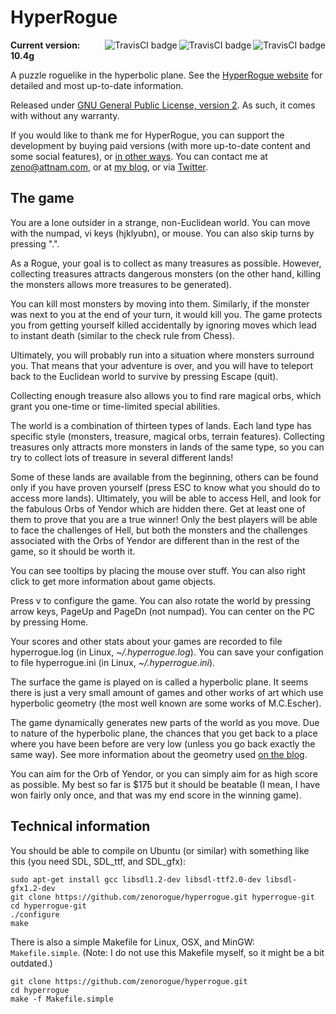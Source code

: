 # HyperRogue
<p align="right">
<a href="https://travis-ci.org/Quuxplusone/hyperrogue/builds">
<img align="right" src="https://badges.herokuapp.com/travis/Quuxplusone/hyperrogue?branch=travis-ci&env=TRAVIS_BUILD_SYSTEM=emscripten&label=web" alt="TravisCI badge">
<img align="right" src="https://badges.herokuapp.com/travis/Quuxplusone/hyperrogue?branch=travis-ci&env=TRAVIS_BUILD_SYSTEM=Makefile.simple&label=simple" alt="TravisCI badge">
<img align="right" src="https://badges.herokuapp.com/travis/Quuxplusone/hyperrogue?branch=travis-ci&env=TRAVIS_BUILD_SYSTEM=autotools&label=autotools" alt="TravisCI badge">
</a>
</p>
<b>Current version: 10.4g</b>


A puzzle roguelike in the hyperbolic plane. See the [HyperRogue website](http://roguetemple.com/z/hyper.php) for detailed and most up-to-date information.

Released under [GNU General Public License, version 2](http://www.gnu.org/licenses/gpl-2.0.html). As such, it comes with without any warranty.

If you would like to thank me for HyperRogue, you can support the development by buying paid versions (with more up-to-date content and some social features), or [in other ways](http://www.roguetemple.com/z/donate.php?id=NotEye). 
You can contact me at zeno@attnam.com, or at [my blog](http://zenorogue.blogspot.com/), or via [Twitter](https://twitter.com/ZenoRogue).

## The game ##
You are a lone outsider in a strange, non-Euclidean world. You can move with the numpad, vi keys (hjklyubn), or mouse. You can also skip turns by pressing ".".

As a Rogue, your goal is to collect as many treasures as possible. However, collecting treasures attracts dangerous monsters (on the other hand, killing the monsters allows more treasures to be generated).

You can kill most monsters by moving into them. Similarly, if the monster was next to you at the end of your turn, it would kill you. The game protects you from getting yourself killed accidentally by ignoring moves which lead to instant death (similar to the check rule from Chess).

Ultimately, you will probably run into a situation where monsters surround you. That means that your adventure is over, and you will have to teleport back to the Euclidean world to survive by pressing Escape (quit).

Collecting enough treasure also allows you to find rare magical orbs, which grant you one-time or time-limited special abilities.

The world is a combination of thirteen types of lands. Each land type has specific style (monsters, treasure, magical orbs, terrain features). Collecting treasures only attracts more monsters in lands of the same type, so you can try to collect lots of treasure in several different lands!

Some of these lands are available from the beginning, others can be found only if you have proven yourself (press ESC to know what you should do to access more lands). Ultimately, you will be able to access Hell, and look for the fabulous Orbs of Yendor which are hidden there. Get at least one of them to prove that you are a true winner! Only the best players will be able to face the challenges of Hell, but both the monsters and the challenges associated with the Orbs of Yendor are different than in the rest of the game, so it should be worth it.

You can see tooltips by placing the mouse over stuff. You can also right click to get more information about game objects.

Press v to configure the game. You can also rotate the world by pressing arrow keys, PageUp and PageDn (not numpad). You can center on the PC by pressing Home.

Your scores and other stats about your games are recorded to file hyperrogue.log (in Linux, *~/.hyperrogue.log*). You can save your configation to file hyperrogue.ini (in Linux, *~/.hyperrogue.ini*).

The surface the game is played on is called a hyperbolic plane. It seems there is just a very small amount of games and other works of art which use hyperbolic geometry (the most well known are some works of M.C.Escher).

The game dynamically generates new parts of the world as you move. Due to nature of the hyperbolic plane, the chances that you get back to a place where you have been before are very low (unless you go back exactly the same way). See more information about the geometry used [on the blog](http://zenorogue.blogspot.com/2012/03/hyperbolic-geometry-in-hyperbolic-rogue.html).

You can aim for the Orb of Yendor, or you can simply aim for as high score as possible. My best so far is $175 but it should be beatable (I mean, I have won fairly only once, and that was my end score in the winning game).

## Technical information ##

You should be able to compile on Ubuntu (or similar) with something like this (you need SDL, SDL_ttf, and SDL_gfx):

```
sudo apt-get install gcc libsdl1.2-dev libsdl-ttf2.0-dev libsdl-gfx1.2-dev
git clone https://github.com/zenorogue/hyperrogue.git hyperrogue-git
cd hyperrogue-git
./configure
make
```

There is also a simple Makefile for Linux, OSX, and MinGW: `Makefile.simple`.
(Note: I do not use this Makefile myself, so it might be a bit outdated.)

```
git clone https://github.com/zenorogue/hyperrogue.git
cd hyperrogue
make -f Makefile.simple
```
